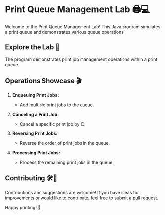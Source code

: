 # Print Queue Management Lab 🖨️💻

Welcome to the Print Queue Management Lab! This Java program simulates a print queue and demonstrates various queue operations.

## Explore the Lab 👀 
The program demonstrates print job management operations within a print queue.

## Operations Showcase 🎬

1. **Enqueuing Print Jobs:**
   - Add multiple print jobs to the queue.

2. **Canceling a Print Job:**
   - Cancel a specific print job by ID.

3. **Reversing Print Jobs:**
   - Reverse the order of print jobs in the queue.

4. **Processing Print Jobs:**
   - Process the remaining print jobs in the queue.

## Contributing 🛠️🚀

Contributions and suggestions are welcome! If you have ideas for improvements or would like to contribute, feel free to submit a pull request.

Happy printing! 🌟
